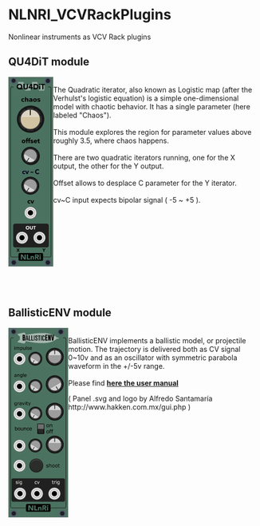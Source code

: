 <h1>NLNRI_VCVRackPlugins</h1>
<p>Nonlinear instruments as VCV Rack plugins<br/></p>
<h2>QU4DiT module</h2>
<p><img src="https://github.com/NonLinearInstruments/NLNRI_VCVRackPlugins/blob/master/res/QU4DiT_shot.jpg" align="left" />
<br/>The Quadratic iterator, also known as Logistic map (after the Verhulst's logistic equation) is a simple one-dimensional model with chaotic behavior. It has a single parameter (here labeled "Chaos").<br/><br/>
This module explores the region for parameter values above roughly 3.5, where chaos happens.<br/><br/>
There are two quadratic iterators running, one for the X output, the other for the Y output.<br/><br/>
Offset allows to desplace C parameter for the Y iterator.<br/><br/>
cv~C input expects bipolar signal ( -5 ~ +5 ).</p>
<div style="clear:both;"><br/><br/><br/></div>
<h2>BallisticENV module</h2>
<p><img src="https://github.com/NonLinearInstruments/NLNRI_VCVRackPlugins/blob/master/res/BallisticENV_shot_1.jpg" align="left" /><br/>BallisticENV implements a ballistic model, or projectile motion. The trajectory is delivered both as CV signal 0~10v and as an oscillator with symmetric parabola waveform in the +/-5v range.<br/><br/>Please find <a href="https://github.com/NonLinearInstruments/NLNRI_VCVRackPlugins/blob/master/res/BallisticENV_notes.pdf" target="_blank"><b>here the user manual</b></a></p>
<p>( Panel .svg and logo by Alfredo Santamaría http://www.hakken.com.mx/gui.php )</p>
